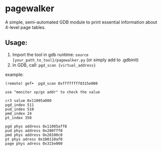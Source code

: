 # pagewalker

A simple, semi-automated GDB module to print essential information about 4-level page tables.

## Usage:

1. Import the tool in gdb runtime: `source {your_path_to_tool}/pagewalker.py` (or simply add to .gdbinit)
2. In GDB, call: `pgd_scan {virtual_address}`

example:

```
(remote) gef➤  pgd_scan 0xffffffff8315e000

use "monitor xp/gx addr" to check the value

cr3 value 0x11005a000
pgd_index 511
pud_index 510
pmd_index 24
pt_index 350

pgd phys address 0x11005aff8
pud phys address 0x280fff0
pmd phys address 0x28100c0
pt phys adress 0x100110af0
page phys adress 0x315e000
```

